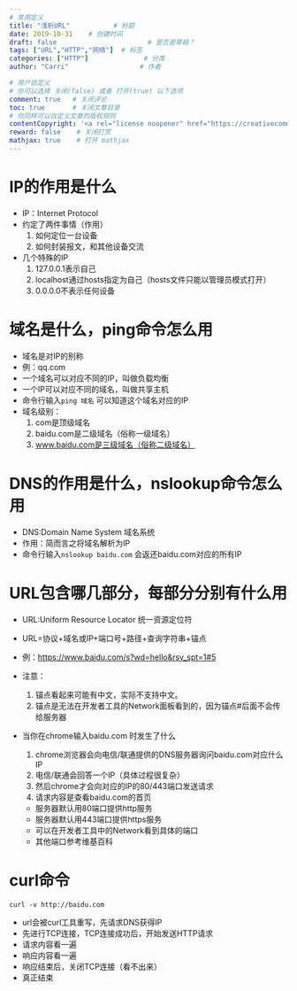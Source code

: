```yaml
---
# 常用定义
title: "浅析URL"           # 标题
date: 2019-10-31    # 创建时间
draft: false                       # 是否是草稿？
tags: ["URL","HTTP","网络"]  # 标签
categories: ["HTTP"]              # 分类
author: "Carri"                  # 作者

# 用户自定义
# 你可以选择 关闭(false) 或者 打开(true) 以下选项
comment: true   # 关闭评论
toc: true       # 关闭文章目录
# 你同样可以自定义文章的版权规则
contentCopyright: '<a rel="license noopener" href="https://creativecommons.org/licenses/by-nc-nd/4.0/" target="_blank">CC BY-NC-ND 4.0</a>'
reward: false	 # 关闭打赏
mathjax: true    # 打开 mathjax
---
```

# IP的作用是什么
* IP：Internet Protocol
* 约定了两件事情（作用）
    1. 如何定位一台设备
    2. 如何封装报文，和其他设备交流
* 几个特殊的IP
    1. 127.0.0.1表示自己
    2. localhost通过hosts指定为自己（hosts文件只能以管理员模式打开）
    3. 0.0.0.0不表示任何设备


# 域名是什么，ping命令怎么用
* 域名是对IP的别称
* 例：qq.com
* 一个域名可以对应不同的IP，叫做负载均衡
* 一个IP可以对应不同的域名，叫做共享主机
* 命令行输入`ping 域名` 可以知道这个域名对应的IP
* 域名级别：
    1. com是顶级域名
    2. baidu.com是二级域名（俗称一级域名）
    3. www.baidu.com是三级域名（俗称二级域名）
  

# DNS的作用是什么，nslookup命令怎么用
* DNS:Domain Name System 域名系统
* 作用：简而言之将域名解析为IP
* 命令行输入`nslookup baidu.com` 会返还baidu.com对应的所有IP


# URL包含哪几部分，每部分分别有什么用
* URL:Uniform Resource Locator 统一资源定位符
* URL=协议+域名或IP+端口号+路径+查询字符串+锚点
* 例：https://www.baidu.com/s?wd=hello&rsv_spt=1#5
* 注意：
   1. 锚点看起来可能有中文，实际不支持中文。
   2. 锚点是无法在开发者工具的Network面板看到的，因为锚点#后面不会传给服务器
* 当你在chrome输入baidu.com 时发生了什么
   1.  chrome浏览器会向电信/联通提供的DNS服务器询问baidu.com对应什么IP
   2.  电信/联通会回答一个IP（具体过程很复杂）
   3.  然后chrome才会向对应的IP的80/443端口发送请求
   4.  请求内容是查看baidu.com的首页


   * 服务器默认用80端口提供http服务
   * 服务器默认用443端口提供https服务
   * 可以在开发者工具中的Network看到具体的端口
   * 其他端口参考维基百科
  
# curl命令
`curl -v http://baidu.com`

* url会被curl工具重写，先请求DNS获得IP
* 先进行TCP连接，TCP连接成功后，开始发送HTTP请求
* 请求内容看一遍
* 响应内容看一遍
* 响应结束后，关闭TCP连接（看不出来）
* 真正结束